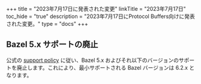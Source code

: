 +++
title = "2023年7月17日に発表された変更"
linkTitle = "2023年7月17日"
toc_hide = "true"
description = "2023年7月17日にProtocol Buffers向けに発表された変更。"
type = "docs"
+++

## Bazel 5.x サポートの廃止

公式の
[support policy](https://opensource.google/documentation/policies/cplusplus-support)
に従い、Bazel 5.x およびそれ以下のバージョンのサポートを廃止します。これにより、最小サポートされる Bazel バージョンは 6.2.x となります。
